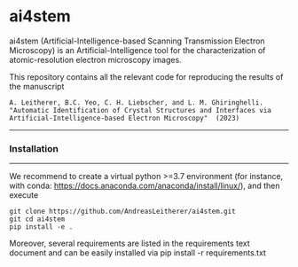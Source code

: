 # ai4stem
ai4stem (Artificial-Intelligence-based Scanning Transmission Electron Microscopy) is an Artificial-Intelligence tool for the characterization of atomic-resolution electron microscopy images. 

This repository contains all the relevant code for reproducing the results of the manuscript

    A. Leitherer, B.C. Yeo, C. H. Liebscher, and L. M. Ghiringhelli.     
    "Automatic Identification of Crystal Structures and Interfaces via Artificial-Intelligence-based Electron Microscopy"  (2023)

------------------
### Installation
------------------

We recommend to create a virtual python >=3.7 environment 
(for instance, with conda: https://docs.anaconda.com/anaconda/install/linux/), and then execute

    git clone https://github.com/AndreasLeitherer/ai4stem.git
    git cd ai4stem
    pip install -e .
Moreover, several requirements are listed in the requirements text document and can be easily installed via
    pip install -r requirements.txt
